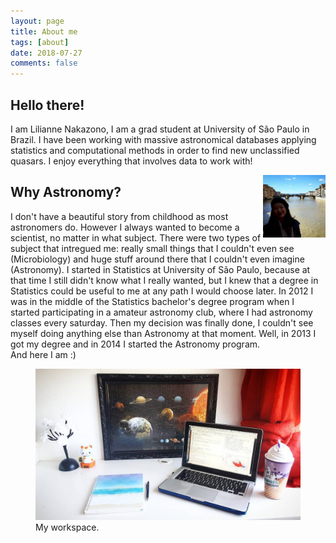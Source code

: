 ```yaml
---
layout: page
title: About me
tags: [about]
date: 2018-07-27
comments: false
---
```


## Hello there! 

<div class = "about">
    <p class="intro">
        I am Lilianne Nakazono, I am a grad student at University of São Paulo in Brazil. I have been working with massive astronomical databases applying statistics and computational methods in order to find new unclassified quasars. 
        I enjoy everything that involves data to work with! </p>      
    <img class="avatar" src="/assets/img/profile.jpg" width="100" alt="Lilianne" align="right">
</div>



## Why Astronomy?

I don't have a beautiful story from childhood as most astronomers do. However I always wanted to become a scientist, no matter in what subject. There were two types of subject that intregued me: really small things that I couldn't even see (Microbiology) and huge stuff around there that I couldn't even imagine (Astronomy). 
I started in Statistics at University of São Paulo, because at that time I still didn't know what I really wanted, but I knew that a degree in Statistics could be useful to me at any path I would choose later. 
In 2012 I was in the middle of the Statistics bachelor's degree program when I started participating in a amateur astronomy club, where I had astronomy classes every saturday. Then my decision was finally done, I couldn't see myself doing anything else than Astronomy at that moment. Well, in 2013 I got my degree and in 2014 I started the Astronomy program. <br>
And here I am :)

<figure>
    <a href="/assets/img/note.jpg"><img src="/assets/img/note.jpg"></a>
    <figcaption>My workspace.</figcaption>
</figure>

